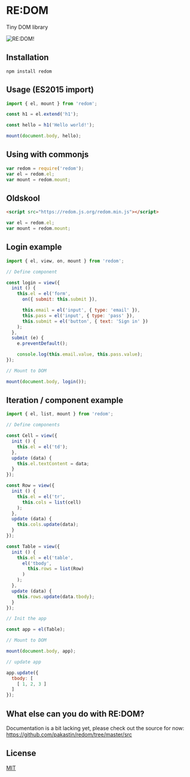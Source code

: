 # RE:DOM
Tiny DOM library

![RE:DOM!](https://redom.js.org/meme.jpg)

## Installation
```
npm install redom
```

## Usage (ES2015 import)
```js
import { el, mount } from 'redom';

const h1 = el.extend('h1');

const hello = h1('Hello world!');

mount(document.body, hello);
```

## Using with commonjs
```js
var redom = require('redom');
var el = redom.el;
var mount = redom.mount;
```

## Oldskool
```html
<script src="https://redom.js.org/redom.min.js"></script>
```
```js
var el = redom.el;
var mount = redom.mount;
```

## Login example
```js
import { el, view, on, mount } from 'redom';

// Define component

const login = view({
  init () {
    this.el = el('form',
      on({ submit: this.submit }),

      this.email = el('input', { type: 'email' }),
      this.pass = el('input', { type: 'pass' }),
      this.submit = el('button', { text: 'Sign in' })
    );
  },
  submit (e) {
    e.preventDefault();

    console.log(this.email.value, this.pass.value);
});

// Mount to DOM

mount(document.body, login());

```
## Iteration / component example
```js
import { el, list, mount } from 'redom';

// Define components

const Cell = view({
  init () {
    this.el = el('td');
  },
  update (data) {
    this.el.textContent = data;
  }
});

const Row = view({
  init () {
    this.el = el('tr',
      this.cols = list(cell)
    );
  },
  update (data) {
    this.cols.update(data);    
  }
});

const Table = view({
  init () {
    this.el = el('table',
      el('tbody',
        this.rows = list(Row)
      )
    );
  },
  update (data) {
    this.rows.update(data.tbody);
  }
});

// Init the app

const app = el(Table);

// Mount to DOM

mount(document.body, app);

// update app

app.update({
  tbody: [
    [ 1, 2, 3 ]
  ]
});
```
## What else can you do with RE:DOM?
Documentation is a bit lacking yet, please check out the source for now: https://github.com/pakastin/redom/tree/master/src

## License
[MIT](https://github.com/pakastin/redom/blob/master/LICENSE)
